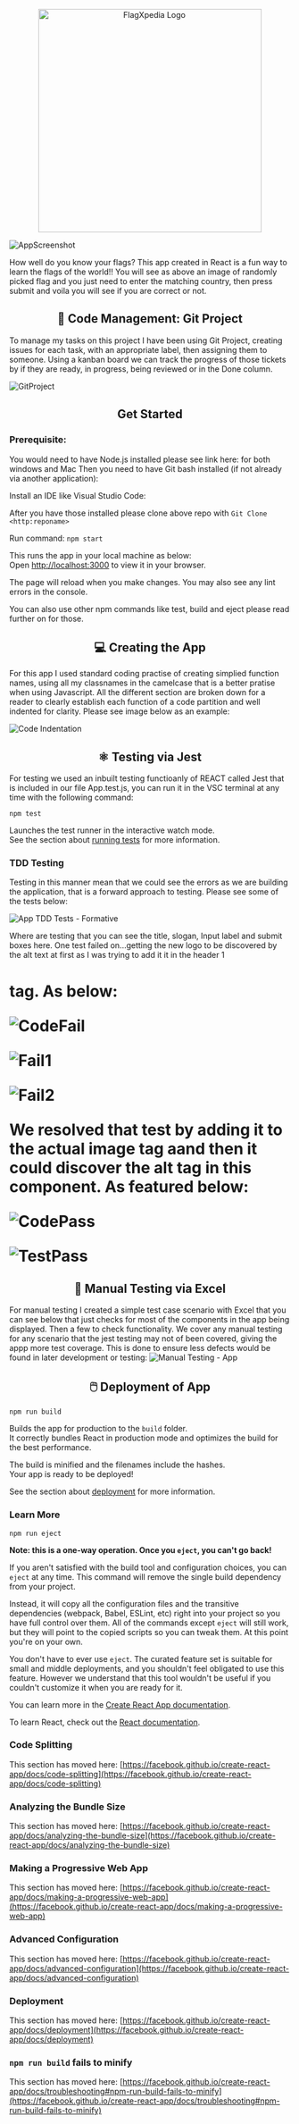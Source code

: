 <p align="center">
    <img width="400" src="https://github.com/user-attachments/assets/5480f772-29aa-4c80-9588-802b3cb7bcd1" alt="FlagXpedia Logo">
</p>

![AppScreenshot](https://github.com/user-attachments/assets/feb8ae19-d214-44a5-a66c-cb8386436a11)

How well do you know your flags? This app created in React is a fun way to learn the flags of the world!! You will see as above an image of randomly picked flag and you just need to enter the matching country, then press submit and voila you will see if you are correct or not. 

<h2 align="center">🧮 Code Management: Git Project </h2>

To manage my tasks on this project I have been using Git Project, creating issues for each task, with an appropriate label, then assigning them to someone. Using a kanban board we can track the progress of those tickets by if they are ready, in progress, being reviewed or in the Done column.

![GitProject](https://github.com/user-attachments/assets/a0500657-a074-465a-a7ad-dd5bf49b3bf6)

<h2 align="center">Get Started</h2>

### Prerequisite:

You would need to have Node.js installed please see link here:  for both windows and Mac
Then you need to have Git bash installed (if not already via another application): 

Install an IDE like Visual Studio Code: 

After you have those installed please clone above repo with
`Git Clone <http:reponame>`

Run command:
`npm start`

This runs the app in your local machine as below:\
Open [http://localhost:3000](http://localhost:3000) to view it in your browser.

The page will reload when you make changes. You may also see any lint errors in the console.

You can also use other npm commands like test, build and eject please read further on for those.

<h2 align="center" color="Blue"> 💻 Creating the App</h2>

For this app I used standard coding practise of creating simplied function names, using all my classnames in the camelcase that is a better pratise when using Javascript. All the different section are broken down for a reader to clearly establish each function of a code partition and well indented for clarity. Please see image below as an example:

![Code Indentation](https://github.com/user-attachments/assets/f20defde-d888-4528-a3ab-9e9c3c7e8cfc)


<h2 align="center" color="Blue"> ⚛️ Testing via Jest</h2>

For testing we used an inbuilt testing functioanly of REACT called Jest that is included in our file App.test.js, you can run it in the VSC terminal at any time with the following command:

`npm test`

Launches the test runner in the interactive watch mode.\
See the section about [running tests](https://facebook.github.io/create-react-app/docs/running-tests) for more information.


### TDD Testing
Testing in this manner mean that we could see the errors as we are building the application, that is a forward approach to testing. Please see some of the tests below:


![App TDD Tests - Formative](https://github.com/user-attachments/assets/349a352c-0d92-4c23-8b5a-c2e4b49443a7)


Where are testing that you can see the title, slogan, Input label and submit boxes here. One test failed on...getting the new logo to be discovered by the alt text at first as I was trying to add it it in the header 1 <h1> tag. As below:

![CodeFail](https://github.com/user-attachments/assets/c750788a-7766-4822-924a-90644bb2b910) 

![Fail1](https://github.com/user-attachments/assets/70193424-de5e-45c3-9d4b-2a996939ca29)

![Fail2](https://github.com/user-attachments/assets/00cf3274-936d-4742-9ca2-5d110d5d7aa8)
  
We resolved that test by adding it to the actual image tag aand then it could discover the alt tag in this component. As featured below:

![CodePass](https://github.com/user-attachments/assets/1c32e148-4022-4bc6-a975-ab86db01fb95)

![TestPass](https://github.com/user-attachments/assets/2853272d-4742-4c99-b371-a5fb2f196128)

<h2 align="center" color="Blue"> 📇 Manual Testing via Excel</h2>

For manual testing I created a simple test case scenario with Excel that you can see below that just checks for most of the components in the app being displayed. Then a few to check functionality. We cover any manual testing for any scenario that the jest testing may not of been covered, giving the appp more test coverage. This is done to ensure less defects would be found in later development or testing:
![Manual Testing - App](https://github.com/user-attachments/assets/e31c6ebe-0440-4928-a060-795602d67053)

<h2 align="center" color="Blue"> 🖱️ Deployment of App </h2>

`npm run build`

Builds the app for production to the `build` folder.\
It correctly bundles React in production mode and optimizes the build for the best performance.

The build is minified and the filenames include the hashes.\
Your app is ready to be deployed!

See the section about [deployment](https://facebook.github.io/create-react-app/docs/deployment) for more information.

### Learn More

`npm run eject`

**Note: this is a one-way operation. Once you `eject`, you can't go back!**

If you aren't satisfied with the build tool and configuration choices, you can `eject` at any time. This command will remove the single build dependency from your project.

Instead, it will copy all the configuration files and the transitive dependencies (webpack, Babel, ESLint, etc) right into your project so you have full control over them. All of the commands except `eject` will still work, but they will point to the copied scripts so you can tweak them. At this point you're on your own.

You don't have to ever use `eject`. The curated feature set is suitable for small and middle deployments, and you shouldn't feel obligated to use this feature. However we understand that this tool wouldn't be useful if you couldn't customize it when you are ready for it.

You can learn more in the [Create React App documentation](https://facebook.github.io/create-react-app/docs/getting-started).

To learn React, check out the [React documentation](https://reactjs.org/).

### Code Splitting

This section has moved here: [https://facebook.github.io/create-react-app/docs/code-splitting](https://facebook.github.io/create-react-app/docs/code-splitting)

### Analyzing the Bundle Size

This section has moved here: [https://facebook.github.io/create-react-app/docs/analyzing-the-bundle-size](https://facebook.github.io/create-react-app/docs/analyzing-the-bundle-size)

### Making a Progressive Web App

This section has moved here: [https://facebook.github.io/create-react-app/docs/making-a-progressive-web-app](https://facebook.github.io/create-react-app/docs/making-a-progressive-web-app)

### Advanced Configuration

This section has moved here: [https://facebook.github.io/create-react-app/docs/advanced-configuration](https://facebook.github.io/create-react-app/docs/advanced-configuration)

### Deployment

This section has moved here: [https://facebook.github.io/create-react-app/docs/deployment](https://facebook.github.io/create-react-app/docs/deployment)

### `npm run build` fails to minify

This section has moved here: [https://facebook.github.io/create-react-app/docs/troubleshooting#npm-run-build-fails-to-minify](https://facebook.github.io/create-react-app/docs/troubleshooting#npm-run-build-fails-to-minify)
